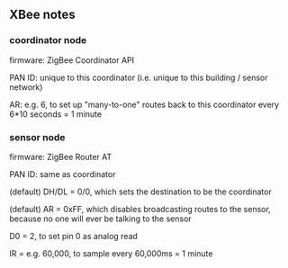 ## XBee notes


### coordinator node

firmware: ZigBee Coordinator API

PAN ID: unique to this coordinator (i.e. unique to this building / sensor network)

AR: e.g. 6, to set up "many-to-one" routes back to this coordinator every 6*10 seconds = 1 minute


### sensor node

firmware: ZigBee Router AT

PAN ID: same as coordinator

(default) DH/DL = 0/0, which sets the destination to be the coordinator

(default) AR = 0xFF, which disables broadcasting routes to the sensor, because no one will ever be talking to the sensor

D0 = 2, to set pin 0 as analog read

IR = e.g. 60,000, to sample every 60,000ms = 1 minute
